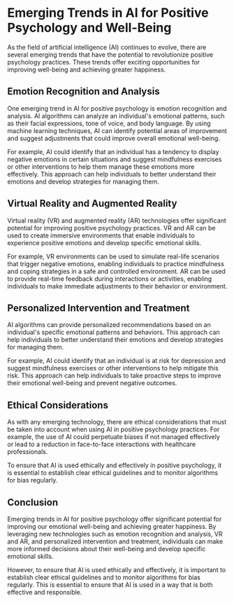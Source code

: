 Emerging Trends in AI for Positive Psychology and Well-Being
==========================================================================================================================================

As the field of artificial intelligence (AI) continues to evolve, there are several emerging trends that have the potential to revolutionize positive psychology practices. These trends offer exciting opportunities for improving well-being and achieving greater happiness.

Emotion Recognition and Analysis
--------------------------------

One emerging trend in AI for positive psychology is emotion recognition and analysis. AI algorithms can analyze an individual's emotional patterns, such as their facial expressions, tone of voice, and body language. By using machine learning techniques, AI can identify potential areas of improvement and suggest adjustments that could improve overall emotional well-being.

For example, AI could identify that an individual has a tendency to display negative emotions in certain situations and suggest mindfulness exercises or other interventions to help them manage these emotions more effectively. This approach can help individuals to better understand their emotions and develop strategies for managing them.

Virtual Reality and Augmented Reality
-------------------------------------

Virtual reality (VR) and augmented reality (AR) technologies offer significant potential for improving positive psychology practices. VR and AR can be used to create immersive environments that enable individuals to experience positive emotions and develop specific emotional skills.

For example, VR environments can be used to simulate real-life scenarios that trigger negative emotions, enabling individuals to practice mindfulness and coping strategies in a safe and controlled environment. AR can be used to provide real-time feedback during interactions or activities, enabling individuals to make immediate adjustments to their behavior or environment.

Personalized Intervention and Treatment
---------------------------------------

AI algorithms can provide personalized recommendations based on an individual's specific emotional patterns and behaviors. This approach can help individuals to better understand their emotions and develop strategies for managing them.

For example, AI could identify that an individual is at risk for depression and suggest mindfulness exercises or other interventions to help mitigate this risk. This approach can help individuals to take proactive steps to improve their emotional well-being and prevent negative outcomes.

Ethical Considerations
----------------------

As with any emerging technology, there are ethical considerations that must be taken into account when using AI in positive psychology practices. For example, the use of AI could perpetuate biases if not managed effectively or lead to a reduction in face-to-face interactions with healthcare professionals.

To ensure that AI is used ethically and effectively in positive psychology, it is essential to establish clear ethical guidelines and to monitor algorithms for bias regularly.

Conclusion
----------

Emerging trends in AI for positive psychology offer significant potential for improving our emotional well-being and achieving greater happiness. By leveraging new technologies such as emotion recognition and analysis, VR and AR, and personalized intervention and treatment, individuals can make more informed decisions about their well-being and develop specific emotional skills.

However, to ensure that AI is used ethically and effectively, it is important to establish clear ethical guidelines and to monitor algorithms for bias regularly. This is essential to ensure that AI is used in a way that is both effective and responsible.
